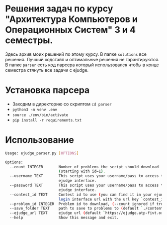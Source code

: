 # Решения задач по курсу "Архитектура Компьютеров и Операционных Систем" 3 и 4 семестры.
Здесь архив моих решений по этому курсу.
В папке `solutions` все решения. Лучший кодстайл и оптимальные решения не гарантируются. 
В папке `parser` есть код парсера который использовался чтобы в конце семестра стянуть все задачи с ejudge.


# Установка парсера
- Заходим в директорию со скриптом `cd parser`
- `python3 -m venv .env`
- `source ./env/bin/activate`
- `pip install -r requirements.txt`


# Использование
```bash
Usage: ejudge_parser.py [OPTIONS]

Options:
  --count INTEGER       Number of problems the script should download
                        (starting with id=1).
  --username TEXT       This script uses your username/pass to access the
                        ejudge interface.
  --password TEXT       This script uses your username/pass to access the
                        ejudge interface.
  --contest_id TEXT     Contest id to use (you can find it in your ejudge
                        login interface url with the url key `contest_id`)
  --problem_id INTEGER  Problem id to download, (--count ignored if true)
  --save_folder TEXT    path to save to problems to (default `./content`)
  --ejudge_url TEXT     ejudge url (default `https://ejudge.atp-fivt.org`)
  --help                Show this message and exit.
```
